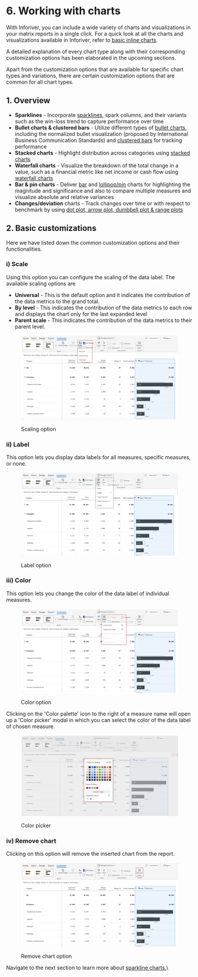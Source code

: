 # 6. Working with charts

With Inforiver, you can include a wide variety of charts and visualizations in your matrix reports in a single click. For a quick look at all the charts and visualizations available in Inforiver, refer to [basic inline charts](2.-displaying-information/add-basic-inline-charts.md).

A detailed explanation of every chart type along with their corresponding customization options has been elaborated in the upcoming sections.&#x20;

Apart from the customization options that are available for specific chart types and variations, there are certain customization options that are common for all chart types.

## 1. Overview

* **Sparklines** - Incorporate [sparklines](6.-working-with-charts/sparkline-charts.md), spark columns, and their variants such as the win-loss trend to capture performance over time
* **Bullet charts & clustered bars** - Utilize different types of [bullet charts](6.-working-with-charts/bullet-charts-and-clustered-bar-charts.md#i-2-value-bullet-charts), including the normalized bullet visualization (proposed by International Business Communication Standards) and [clustered bars](6.-working-with-charts/bullet-charts-and-clustered-bar-charts.md#iii-clustered-bars) for tracking performance
* **Stacked charts** - Highlight distribution across categories using [stacked charts](6.-working-with-charts/stacked-charts.md)&#x20;
* **Waterfall charts** - Visualize the breakdown of the total change in a value, such as a financial metric like net income or cash flow using [waterfall charts](6.-working-with-charts/waterfall-charts.md)
* **Bar & pin charts** - Deliver [bar](6.-working-with-charts/bar-and-pin-charts.md#i-bar-charts) and [lollipop/pin](6.-working-with-charts/bar-and-pin-charts.md#ii-pin-charts) charts for highlighting the magnitude and significance and also to compare multiple measures and visualize absolute and relative variances&#x20;
* **Changes/deviation** charts - Track changes over time or with respect to benchmark by using [dot plot, arrow plot, dumbbell plot & range plots](6.-working-with-charts/change-deviation-charts.md)

## 2. Basic customizations

Here we have listed down the common customization options and their functionalities.

### i) Scale&#x20;

Using this option you can configure the scaling of the data label. The available scaling options are

* **Universal** - This is the default option and it indicates the contribution of the data metrics to the grand total.
* **By level** - This indicates the contribution of the data metrics to each row and displays the chart only for the last expanded level
* **Parent scale** - This indicates the contribution of the data metrics to their parent level.

<figure><img src="../.gitbook/assets/bullet-chart-scaling-option.png" alt=""><figcaption><p>Scaling option</p></figcaption></figure>

### ii) Label

This option lets you display data labels for all measures, specific measures, or none.

<figure><img src="../.gitbook/assets/bullet-chart-label-option.png" alt=""><figcaption><p>Label option</p></figcaption></figure>

### iii) Color

This option lets you change the color of the data label of individual measures.

<figure><img src="../.gitbook/assets/bullet-chart-color-option.png" alt=""><figcaption><p>Color option</p></figcaption></figure>

Clicking on the 'Color palette' icon to the right of a measure name will open up a 'Color picker' modal in which you can select the color of the data label of chosen measure.

<figure><img src="../.gitbook/assets/bullet-chart-color-picker.png" alt=""><figcaption><p>Color picker</p></figcaption></figure>

### iv) Remove chart

Clicking on this option will remove the inserted chart from the report.

<figure><img src="../.gitbook/assets/remove-chart-option.png" alt=""><figcaption><p>Remove chart option</p></figcaption></figure>

Navigate to the next section to learn more about [sparkline charts.](https://inforiver.gitbook.io/inforiver/working-with-inforiver/6.-working-with-charts/sparkline-charts)\
